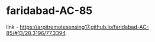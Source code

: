 # faridabad-AC-85
link - https://arpitremotesensing17.github.io/faridabad-AC-85/#13/28.3196/77.3394
